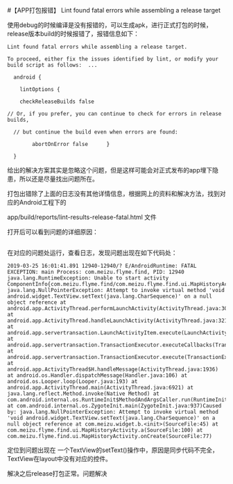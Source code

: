 #【APP打包报错】 Lint found fatal errors while assembling a release target

使用debug的时候编译是没有报错的，可以生成apk，进行正式打包的时候，release版本build的时候报错了，报错信息如下：

```
Lint found fatal errors while assembling a release target. 

To proceed, either fix the issues identified by lint, or modify your build script as follows:  ...

  android {     

	lintOptions {       

  	checkReleaseBuilds false         

// Or, if you prefer, you can continue to check for errors in release builds,       

  // but continue the build even when errors are found:         

		abortOnError false      }

  }
```

给出的解决方案其实是忽略这个问题，但是这样可能会对正式发布的app埋下隐患，所以还是尽量找出问题所在。

打包出错除了上面的日志没有其他详情信息，根据网上的资料和解决方法，找到对应的Android工程下的

app/build/reports/lint-results-release-fatal.html 文件

打开后可以看到问题的详细原因：

![]()

在对应的问题处运行，查看日志，发现问题出现在如下代码处：
```
2019-03-25 16:01:41.891 12940-12940/? E/AndroidRuntime: FATAL EXCEPTION: main Process: com.meizu.flyme.find, PID: 12940 java.lang.RuntimeException: Unable to start activity ComponentInfo{com.meizu.flyme.find/com.meizu.flyme.find.ui.MapHistoryActivity}: java.lang.NullPointerException: Attempt to invoke virtual method 'void android.widget.TextView.setText(java.lang.CharSequence)' on a null object reference at android.app.ActivityThread.performLaunchActivity(ActivityThread.java:3079) at android.app.ActivityThread.handleLaunchActivity(ActivityThread.java:3214) at android.app.servertransaction.LaunchActivityItem.execute(LaunchActivityItem.java:78) at android.app.servertransaction.TransactionExecutor.executeCallbacks(TransactionExecutor.java:108) at android.app.servertransaction.TransactionExecutor.execute(TransactionExecutor.java:68) at android.app.ActivityThread$H.handleMessage(ActivityThread.java:1936) at android.os.Handler.dispatchMessage(Handler.java:106) at android.os.Looper.loop(Looper.java:193) at android.app.ActivityThread.main(ActivityThread.java:6921) at java.lang.reflect.Method.invoke(Native Method) at com.android.internal.os.RuntimeInit$MethodAndArgsCaller.run(RuntimeInit.java:493) at com.android.internal.os.ZygoteInit.main(ZygoteInit.java:937)Caused by: java.lang.NullPointerException: Attempt to invoke virtual method 'void android.widget.TextView.setText(java.lang.CharSequence)' on a null object reference at com.meizu.widget.b.<init>(SourceFile:45) at com.meizu.flyme.find.ui.MapHistoryActivity.a(SourceFile:100) at com.meizu.flyme.find.ui.MapHistoryActivity.onCreate(SourceFile:77) 
```

定位到问题出现在 一个TextView的setText()操作中，原因是同步代码不完全，TextView在layout中没有对应的控件。

解决之后release打包正常。问题解决
